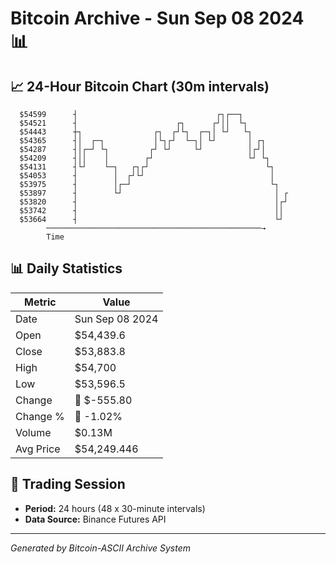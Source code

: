 # Bitcoin Archive - Sun Sep 08 2024 📊

## 📈 24-Hour Bitcoin Chart (30m intervals)

```
  $54599      ┤                               ┌┐┌──┐           
  $54521      ┤                      ┌┐      ┌┘││  └┐          
  $54443      ┼┐                ┌┐  ┌┘└┐  ┌─┐│ └┘   └┐         
  $54365      ┤│  ┌─┐           │└┐┌┘  └─┐│ └┘       │ ┌┐      
  $54287      ┤│┌─┘ └┐         ┌┘ └┘     └┘          │┌┘│      
  $54209      ┤││    │        ┌┘                     └┘ └┐     
  $54131      ┤└┘    └─┐   ┌┐┌┘                          └┐    
  $54053      ┤        │  ┌┘└┘                            │    
  $53975      ┤        │┌─┘                               └┐   
  $53897      ┤        └┘                                  │ ┌ 
  $53820      ┤                                            │┌┘ 
  $53742      ┤                                            ││  
  $53664      ┤                                            └┘  
        ────────────────────────────────────────────────→
        Time
```

## 📊 Daily Statistics

| Metric | Value |
|--------|-------|
| Date | Sun Sep 08 2024 |
| Open | $54,439.6 |
| Close | $53,883.8 |
| High | $54,700 |
| Low | $53,596.5 |
| Change | 🔴 $-555.80 |
| Change % | 🔴 -1.02% |
| Volume | $0.13M |
| Avg Price | $54,249.446 |

## 📅 Trading Session

- **Period:** 24 hours (48 x 30-minute intervals)
- **Data Source:** Binance Futures API

---
*Generated by Bitcoin-ASCII Archive System*
